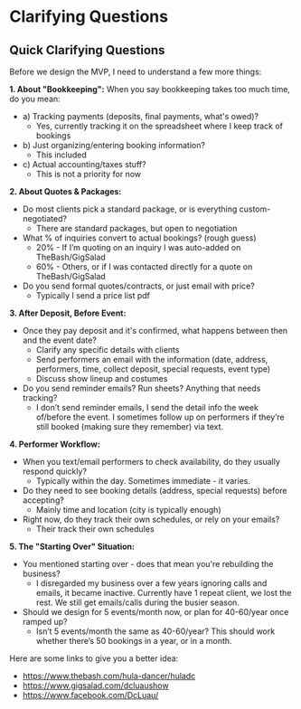 # Clarifying Questions

## Quick Clarifying Questions

Before we design the MVP, I need to understand a few more things:

**1. About "Bookkeeping":**
When you say bookkeeping takes too much time, do you mean:

- a) Tracking payments (deposits, final payments, what's owed)?
    - Yes, currently tracking it on the spreadsheet where I keep track of bookings
- b) Just organizing/entering booking information?
    - This included
- c) Actual accounting/taxes stuff?
    - This is not a priority for now

**2. About Quotes & Packages:**

- Do most clients pick a standard package, or is everything custom-negotiated?
    - There are standard packages, but open to negotiation
- What % of inquiries convert to actual bookings? (rough guess)
    - 20% - If I’m quoting on an inquiry I was auto-added on TheBash/GigSalad
    - 60% - Others, or if I was contacted directly for a quote on TheBash/GigSalad
- Do you send formal quotes/contracts, or just email with price?
    - Typically I send a price list pdf

**3. After Deposit, Before Event:**

- Once they pay deposit and it's confirmed, what happens between then and the event date?
    - Clarify any specific details with clients
    - Send performers an email with the information (date, address, performers, time, collect deposit, special requests, event type)
    - Discuss show lineup and costumes
- Do you send reminder emails? Run sheets? Anything that needs tracking?
    - I don’t send reminder emails, I send the detail info the week of/before the event. I sometimes follow up on performers if they’re still booked (making sure they remember) via text.

**4. Performer Workflow:**

- When you text/email performers to check availability, do they usually respond quickly?
    - Typically within the day. Sometimes immediate - it varies.
- Do they need to see booking details (address, special requests) before accepting?
    - Mainly time and location (city is typically enough)
- Right now, do they track their own schedules, or rely on your emails?
    - Their track their own schedules

**5. The "Starting Over" Situation:**

- You mentioned starting over - does that mean you're rebuilding the business?
    - I disregarded my business over a few years ignoring calls and emails, it became inactive. Currently have 1 repeat client, we lost the rest. We still get emails/calls during the busier season.
- Should we design for 5 events/month now, or plan for 40-60/year once ramped up?
    - Isn’t 5 events/month the same as 40-60/year? This should work whether there’s 50 bookings in a year, or in a month.

Here are some links to give you a better idea:

- https://www.thebash.com/hula-dancer/huladc
- https://www.gigsalad.com/dcluaushow
- https://www.facebook.com/DcLuau/